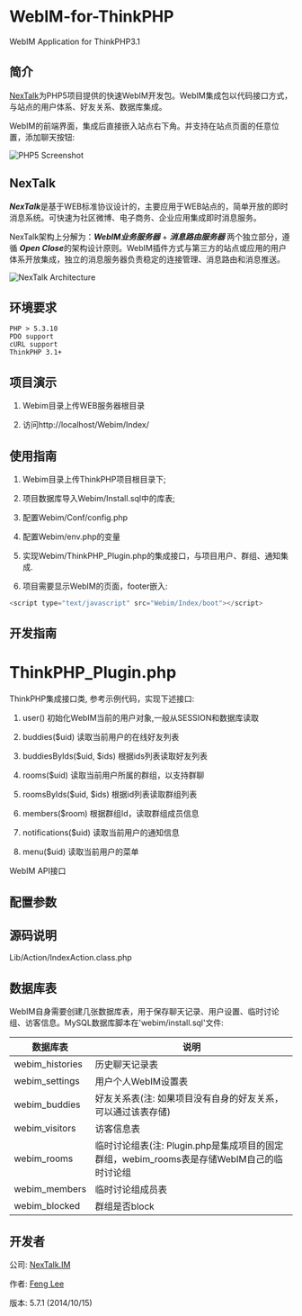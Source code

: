 # WebIM-for-ThinkPHP

WebIM Application for ThinkPHP3.1


## 简介

[NexTalk](http://nextalk.im)为PHP5项目提供的快速WebIM开发包。WebIM集成包以代码接口方式，与站点的用户体系、好友关系、数据库集成。

WebIM的前端界面，集成后直接嵌入站点右下角。并支持在站点页面的任意位置，添加聊天按钮:

![PHP5 Screenshot](http://nextalk.im/static/img/screenshots/thinkphp.png)

## NexTalk

***NexTalk***是基于WEB标准协议设计的，主要应用于WEB站点的，简单开放的即时消息系统。可快速为社区微博、电子商务、企业应用集成即时消息服务。

NexTalk架构上分解为：***WebIM业务服务器*** + ***消息路由服务器*** 两个独立部分，遵循 ***Open Close***的架构设计原则。WebIM插件方式与第三方的站点或应用的用户体系开放集成，独立的消息服务器负责稳定的连接管理、消息路由和消息推送。

![NexTalk Architecture](http://nextalk.im/static/img/design/WebimForThinkPHP.png)

## 环境要求
```
PHP > 5.3.10
PDO support
cURL support
ThinkPHP 3.1+
```

## 项目演示

1. Webim目录上传WEB服务器根目录

2. 访问http://localhost/Webim/Index/


## 使用指南


1. Webim目录上传ThinkPHP项目根目录下;

2. 项目数据库导入Webim/Install.sql中的库表;

3. 配置Webim/Conf/config.php

4. 配置Webim/env.php的变量

5. 实现Webim/ThinkPHP_Plugin.php的集成接口，与项目用户、群组、通知集成.

6. 项目需要显示WebIM的页面，footer嵌入:

```javascript
<script type="text/javascript" src="Webim/Index/boot"></script>
```


## 开发指南


ThinkPHP_Plugin.php
================

ThinkPHP集成接口类, 参考示例代码，实现下述接口:

1. user() 初始化WebIM当前的用户对象,一般从SESSION和数据库读取

2. buddies($uid) 读取当前用户的在线好友列表

3. buddiesByIds($uid, $ids) 根据ids列表读取好友列表

4. rooms($uid) 读取当前用户所属的群组，以支持群聊

5. roomsByIds($uid, $ids) 根据id列表读取群组列表

6. members($room) 根据群组Id，读取群组成员信息

7. notifications($uid) 读取当前用户的通知信息

8. menu($uid) 读取当前用户的菜单


WebIM API接口

## 配置参数

## 源码说明


Lib/Action/IndexAction.class.php


## 数据库表

WebIM自身需要创建几张数据库表，用于保存聊天记录、用户设置、临时讨论组、访客信息。MySQL数据库脚本在'webim/install.sql'文件:

数据库表 | 说明
--------- | ------
webim_histories |  历史聊天记录表
webim_settings | 用户个人WebIM设置表
webim_buddies | 好友关系表(注: 如果项目没有自身的好友关系，可以通过该表存储)
webim_visitors | 访客信息表
webim_rooms | 临时讨论组表(注: Plugin.php是集成项目的固定群组，webim_rooms表是存储WebIM自己的临时讨论组
webim_members | 临时讨论组成员表
webim_blocked | 群组是否block

## 开发者

公司: [NexTalk.IM](http://nextalk.im)

作者: [Feng Lee](mailto:feng.lee@nextalk.im) 

版本: 5.7.1 (2014/10/15)

